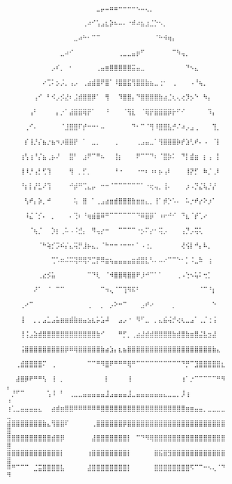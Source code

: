 ⠀⠀⠀⠀⠀⠀⠀⠀⠀⠀⠀⠀⠀⠀⠀⠀⠀⠀⠀⠀⣀⡤⠤⠶⠶⠒⠒⠒⠒⠢⠤⢄⡀⠀⠀⠀⠀⠀⠀⠀⠀⠀⠀⠀⠀⠀⠀⠀⠀⠀
⠀⠀⠀⠀⠀⠀⠀⠀⠀⠀⠀⠀⠀⠀⠀⠀⠀⢀⠴⠊⢡⣠⣆⡵⠦⠤⠄⠐⠾⠴⣦⣰⣈⡑⠢⡀⠀⠀⠀⠀⠀⠀⠀⠀⠀⠀⠀⠀⠀⠀
⠀⠀⠀⠀⠀⠀⠀⠀⠀⠀⠀⠀⠀⠀⠀⣀⠴⠓⠂⠉⠉⠀⠀⠀⠀⠀⠀⠀⠀⠀⠀⠀⠀⠈⠓⠺⢶⡄⠀⠀⠀⠀⠀⠀⠀⠀⠀⠀⠀⠀
⠀⠀⠀⠀⠀⠀⠀⠀⠀⠀⠀⠀⣀⠴⠊⠀⠀⠀⠀⠀⠀⠀⠀⠀⠀⢀⣀⣀⣤⡶⠋⠀⠀⠀⠀⠀⠀⠉⠳⢤⡀⠀⠀⠀⠀⠀⠀⠀⠀⠀
⠀⠀⠀⠀⠀⠀⠀⠀⠀⠀⡠⠎⡀⠀⠂⠀⠀⠀⠀⠀⢀⣤⣶⣿⣿⣿⣿⣿⣭⣤⣀⠀⠀⠀⠀⠀⠀⠀⠀⠀⠙⠢⣄⠀⠀⠀⠀⠀⠀⠀
⠀⠀⠀⠀⠀⠀⠀⠀⠔⢉⠅⡢⡨⡀⢠⡠⠀⢀⣴⣾⣿⠟⣿⠁⠸⣿⣿⣯⢻⣿⣿⣷⣦⣀⢐⠂⠀⢀⠀⠀⠀⠠⠘⢦⡀⠀⠀⠀⠀⠀
⠀⠀⠀⠀⠀⠀⢠⠊⠀⠃⠪⡠⡪⣜⠆⣨⣾⣿⣿⡿⠁⠀⢻⠀⠀⠹⣿⣿⡄⠙⣿⣿⣿⣿⣷⣴⣈⢆⢄⢔⡹⡢⠑⠀⠳⡄⠀⠀⠀⠀
⠀⠀⠀⠀⠀⢠⠃⠀⠀⠀⠀⡄⡐⠁⣼⣿⣿⢿⡟⠁⠀⠀⠘⠀⠀⠀⠈⢻⣇⠀⠈⢿⡟⣿⣿⣿⡿⡗⠋⠊⠀⠀⠀⠀⠀⠹⡄⠀⠀⠀
⠀⠀⠀⠀⢀⠊⠄⠀⠀⠀⠀⠀⠈⣸⣿⣿⠏⡞⠒⠒⠂⠤⠀⠀⠀⠀⠀⠀⠙⠂⠉⠈⢻⠸⣿⣿⣧⡚⠌⠴⡠⣠⢀⠀⠀⠀⢹⡀⠀⠀
⠀⠀⠀⠀⡎⢸⡘⡌⣦⡐⣦⠲⡰⣿⣿⡟⠀⠁⠀⣀⡀⠀⠀⠀⢀⠀⠀⠀⠀⢀⣠⣤⣀⠁⢻⣿⣿⣿⡷⡞⣱⢃⠞⠄⠠⠀⠈⡇⠀⠀
⠀⠀⠀⢰⢣⢰⠘⡌⣦⢀⡦⠜⠀⠀⣿⠃⠀⣰⠟⠉⠛⠦⠀⠀⢸⡆⠀⠀⠀⠟⠉⠉⠙⠆⠈⣿⡷⠅⠀⠙⡇⣾⣶⠀⡆⢠⠀⡇⠀⠀
⠀⠀⠀⢸⠸⡘⢠⡃⢋⢹⠀⠀⠀⠀⢻⠀⡀⡋⡀⠀⠀⠀⠀⠀⠘⠐⠀⠀⠀⠐⠒⠆⠰⠆⡦⢠⠇⠀⠀⠀⢸⡝⡋⠀⠷⡈⢀⠇⠀⠀
⠀⠀⠀⠘⡆⡇⡜⣃⠜⢹⠀⠀⠀⠀⠚⡾⠛⢉⣄⡤⠀⠒⠒⠈⠉⠉⠉⠉⠉⠉⠁⠐⢖⢤⡀⢸⠄⠀⠀⠀⡰⠠⡙⣌⢧⡘⡜⠀⠀⠀
⠀⠀⠀⠀⢣⠞⡄⡵⡀⠚⠀⠀⠀⠀⠀⢥⠀⣿⠀⠁⢀⣠⣴⣶⣾⣿⣿⣿⣷⣶⣶⣄⡀⢸⠁⡾⡑⠡⠄⠀⠥⡐⠞⡔⠕⡰⠁⠀⠀⠀
⠀⠀⠀⠀⠸⣌⠈⡊⠄⠀⡀⠀⠀⠀⠄⢙⠆⠘⢶⣾⣿⠿⠛⠉⠉⠉⠉⠉⠉⠙⠿⣿⡿⠁⠰⠖⠚⠊⠀⠙⣆⠈⡞⢁⠔⠀⠀⠀⠀⠀
⠀⠀⠀⠀⠀⠈⢦⡈⠀⠀⡱⡆⢀⠥⠠⠨⣚⡄⠀⠻⢤⡔⠒⠀⠀⠉⠉⠉⠉⠐⡢⠍⡔⠂⢭⡠⠀⠀⠀⢠⡙⡠⢭⢅⠀⠀⠀⠀⠀⠀
⠀⠀⠀⠀⠀⠀⠀⠈⠓⢵⡊⡩⠮⡌⣄⢭⡛⣸⡦⣄⡀⠈⠓⠒⠒⠐⠒⠒⠂⠁⠠⢐⡀⠀⠀⠀⠀⠀⠀⢜⢪⡇⠚⡄⠧⡀⠀⠀⠀⠀
⠀⠀⠀⠀⠀⠀⠀⠀⠀⠀⢉⠡⠶⠬⠭⢽⠿⢿⠝⣉⡟⠿⣶⢦⣤⣤⣤⣤⣶⣾⣿⣇⠣⠄⠤⠔⠉⠉⠑⠂⡁⠨⣀⠷⠀⢰⠀⠀⠀⠀
⠀⠀⠀⠀⠀⠀⠀⢀⣔⡪⣥⠀⠀⠀⠀⠀⠀⠀⠉⠙⢇⠀⠈⠺⣿⣿⢿⣿⣿⠟⡸⠚⠉⠁⠁⠀⠀⠀⢀⠠⢑⠢⢥⠅⢒⡁⠀⠀⠀⠀
⠀⠀⠀⠀⠀⠀⠜⠁⠀⠈⠀⠉⠉⠀⠀⠀⠀⠀⠀⠀⠀⠉⠲⢄⠈⠉⢹⠻⠯⠃⠀⠀⠀⠀⠀⠀⠀⠀⠀⠀⠀⠀⠀⠈⠉⠘⡆⠀⠀⠀
⠀⠀⠀⢀⠔⠉⠀⠀⠀⠀⠀⠀⠀⠀⠀⠀⠀⠀⢀⠀⠀⡀⠀⡠⠕⠒⠉⠀⠀⠀⣠⠞⠔⠀⠀⠀⠀⡀⠀⠀⠀⠀⠀⠀⠀⠀⠑⠀⠀⠀
⠀⠀⠀⢸⠀⠀⡀⡀⣠⣁⣠⣥⣶⣶⣾⣷⣶⣤⣢⣆⡥⣡⠼⠀⠀⣠⡠⠐⠀⠻⠋⣀⠀⡀⣄⣮⢬⡚⢔⢆⣀⣠⠁⢀⡈⢐⢨⠀⠀⠀
⠀⠀⠀⢸⢨⣠⣵⣾⣿⣿⣿⣿⣿⣿⣿⣿⣿⣿⣿⣿⣷⠊⠀⠀⠀⠛⡋⡀⢀⣴⣼⣾⣾⣿⣿⣿⣿⣷⣾⣿⣷⣶⣿⣬⣧⣲⣼⠀⠀⠀
⠀⠀⠀⢨⣿⣿⣿⣿⣿⣿⣿⣿⣿⡿⠿⢿⣿⣿⣿⣿⣿⣷⣴⣱⡄⣆⣦⣿⣿⣿⣿⣿⣿⣿⣿⣿⣿⣿⣿⣿⣿⣿⣿⣿⣿⣿⣷⣄⠀⠀
⠀⠀⢀⣾⣿⣿⣿⣿⠍⠀⢀⠀⠀⠀⠀⠀⠀⠀⠉⠉⠛⠻⣿⠟⠛⠛⠛⢿⠛⠉⠉⠉⠉⠉⠉⠉⠉⠉⠉⠙⡛⠉⣹⣿⣿⣿⣿⣿⣆⠀
⠀⠀⣼⣿⡿⠟⠛⠛⢣⠀⢸⠀⡀⠀⠀⠀⠀⠀⠀⠀⠀⠀⡇⠀⠀⠀⠀⢸⠀⠀⠀⠀⠀⠀⠀⠀⠀⠀⠀⢰⠁⡐⠉⠉⠉⠉⠉⠛⠻⡄
⠀⡘⠋⠉⠀⠀⠀⠀⠀⢡⠸⠀⠃⠀⢀⣀⣀⣤⣤⣤⣤⣤⣸⣠⣤⣤⣤⣸⣀⣤⣤⣤⣤⣤⣤⣄⣀⣀⡀⡸⢰⠀⠀⠀⠀⠀⠀⠀⠀⠰
⢰⢁⣀⣤⣤⣤⣤⣄⠀⠀⣴⣾⣶⣿⣿⠿⠿⠿⠿⠿⠿⣿⣿⣿⣿⣿⣿⣿⣿⣿⣿⣿⣿⣿⣿⣿⣿⣿⣿⣿⣶⣶⣤⣤⡀⣀⣀⣀⣀⣀
⣾⣿⣿⣿⣿⣿⣿⣿⣷⣄⢻⣿⣿⠏⠀⠀⠀⠀⠀⢀⣿⣿⣿⣿⣿⣿⡿⣿⣿⣿⣿⣿⣿⣿⣿⣿⣿⣿⣿⣿⣿⣿⣿⣿⣿⣿⣿⣿⣿⣿
⣿⣿⣿⣿⣿⣿⣿⣿⣿⣿⣾⣿⡿⠀⠀⠀⠀⠀⠀⣼⣿⣿⣿⣿⣿⣿⣿⡇⠀⠉⠙⠻⢿⣿⣿⣿⣿⣿⣿⣿⣿⣿⣿⣿⣿⣿⣿⣿⣿⣿
⣿⣿⣿⣿⣿⣿⣿⣿⣿⣿⣿⣿⡇⠀⠀⠀⠀⠀⢰⣿⣿⣿⣿⣿⣿⣿⣿⡇⠀⠀⠀⠀⠀⣿⣯⣿⣻⣿⣿⣿⣿⣿⣿⣿⣿⣿⣿⣿⣿⣿
⠿⠛⠉⠉⠉⠀⣈⣭⣿⣿⣿⣿⣧⠀⠀⠀⠀⠀⣼⣿⣿⣿⣿⣿⣿⣿⣿⡇⠀⠀⠀⠀⠀⣿⣿⣿⣿⣿⣿⣿⣿⠫⠉⠉⠒⠢⢄⠈⠙⠻
